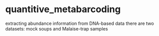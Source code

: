 # quantitive_metabarcoding
extracting abundance information from DNA-based data
there are two datasets: mock soups and Malaise-trap samples
